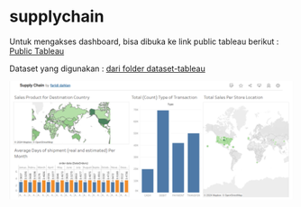 # supplychain

Untuk mengakses dashboard, bisa dibuka ke link public tableau berikut :
[Public Tableau](https://public.tableau.com/views/Book1_17088611650490/Dashboard1?:language=en-US&:sid=&:display_count=n&:origin=viz_share_link](https://public.tableau.com/views/SupplyChain_17090415370290/Dashboard1?:language=en-US&:sid=&:display_count=n&:origin=viz_share_link)https://public.tableau.com/views/SupplyChain_17090415370290/Dashboard1?:language=en-US&:sid=&:display_count=n&:origin=viz_share_link)

Dataset yang digunakan : [dari folder dataset-tableau](./dataset-tableau/clean_supply_chain.rar)

![Visualisasi di Public Tableau](./supplychain.png)
